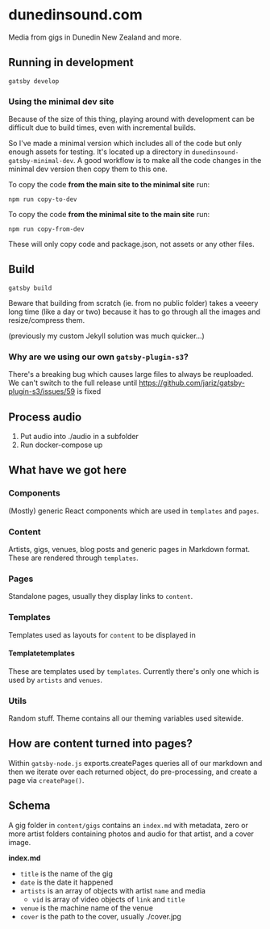 # dunedinsound.com

Media from gigs in Dunedin New Zealand and more.

## Running in development

`gatsby develop`

### Using the minimal dev site

Because of the size of this thing, playing around with development can be difficult due to build times, even with incremental builds.

So I've made a minimal version which includes all of the code but only enough assets for testing. It's located up a directory in `dunedinsound-gatsby-minimal-dev`. A good workflow is to make all the code changes in the minimal dev version then copy them to this one.

To copy the code **from the main site to the minimal site** run:

`npm run copy-to-dev`

To copy the code **from the minimal site to the main site** run:

`npm run copy-from-dev`

These will only copy code and package.json, not assets or any other files.

## Build

`gatsby build`

Beware that building from scratch (ie. from no public folder) takes a veeery long time (like a day or two) because it has to go through all the images and resize/compress them.

(previously my custom Jekyll solution was much quicker...)

### Why are we using our own `gatsby-plugin-s3`?

There's a breaking bug which causes large files to always be reuploaded. We can't switch to the full release until https://github.com/jariz/gatsby-plugin-s3/issues/59 is fixed

## Process audio

1. Put audio into ./audio in a subfolder
2. Run docker-compose up

## What have we got here

### Components

(Mostly) generic React components which are used in `templates` and `pages`.

### Content

Artists, gigs, venues, blog posts and generic pages in Markdown format. These are rendered through `templates`.

### Pages

Standalone pages, usually they display links to `content`.

### Templates

Templates used as layouts for `content` to be displayed in

#### Templatetemplates

These are templates used by `templates`. Currently there's only one which is used by `artists` and `venues`.

### Utils

Random stuff. Theme contains all our theming variables used sitewide.

## How are content turned into pages?

Within `gatsby-node.js` exports.createPages queries all of our markdown and then we iterate over each returned object, do pre-processing, and create a page via `createPage()`.

## Schema

A gig folder in `content/gigs` contains an `index.md` with metadata, zero or more artist folders containing photos and audio for that artist, and a cover image.

**index.md**

- `title` is the name of the gig
- `date` is the date it happened
- `artists` is an array of objects with artist `name` and media
  - `vid` is array of video objects of `link` and `title`
- `venue` is the machine name of the venue
- `cover` is the path to the cover, usually ./cover.jpg
